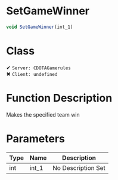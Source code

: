# SetGameWinner
```js	
void SetGameWinner(int_1)
```
# Class
✔ `Server: CDOTAGamerules`  
✖ `Client: undefined`  

# Function Description
Makes the specified team win
# Parameters
Type|Name|Description
--|--|--
int|int_1|No Description Set
